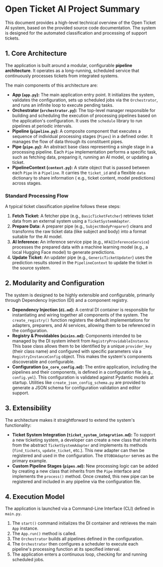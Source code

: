 # Open Ticket AI Project Summary

This document provides a high-level technical overview of the Open Ticket AI system, based on the
provided source code documentation. The system is designed for the automated classification and
processing of support tickets.

## 1. Core Architecture

The application is built around a modular, configurable **pipeline architecture**. It operates as a
long-running, scheduled service that continuously processes tickets from integrated systems.

The main components of this architecture are:

- **App (`app.py`):** The main application entry point. It initializes the system, validates the
  configuration, sets up scheduled jobs via the `Orchestrator`, and runs an infinite loop to execute
  pending tasks.
- **Orchestrator (`orchestrator.py`):** The top-level manager responsible for building and
  scheduling the execution of processing pipelines based on the application's configuration. It uses
  the `schedule` library to run pipelines at periodic intervals.
- **Pipeline (`pipeline.py`):** A composite component that executes a sequence of individual
  processing stages (`Pipes`) in a defined order. It manages the flow of data through its
  constituent pipes.
- **Pipe (`pipe.py`):** An abstract base class representing a single stage in a processing pipeline.
  Each `Pipe` implementation performs a specific task, such as fetching data, preparing it, running
  an AI model, or updating a ticket.
- **PipelineContext (`context.py`):** A state object that is passed between each `Pipe` in a
  `Pipeline`. It carries the `ticket_id` and a flexible `data` dictionary to share information (
  e.g., ticket content, model predictions) across stages.

### Standard Processing Flow

A typical ticket classification pipeline follows these steps:

1. **Fetch Ticket:** A fetcher pipe (e.g., `BasicTicketFetcher`) retrieves ticket data from an
   external system using a `TicketSystemAdapter`.
2. **Prepare Data:** A preparer pipe (e.g., `SubjectBodyPreparer`) cleans and transforms the raw
   ticket data (like subject and body) into a format suitable for the AI model.
3. **AI Inference:** An inference service pipe (e.g., `HFAIInferenceService`) processes the prepared
   data with a machine learning model (e.g., a local Hugging Face model) to generate predictions.
4. **Update Ticket:** An updater pipe (e.g., `GenericTicketUpdater`) uses the prediction results
   stored in the `PipelineContext` to update the ticket in the source system.

## 2. Modularity and Configuration

The system is designed to be highly extensible and configurable, primarily through Dependency
Injection (DI) and a component registry.

- **Dependency Injection (`di.md`):** A central DI container is responsible for instantiating and
  wiring together all components of the system. The `create_registry()` function registers the
  default implementations for adapters, preparers, and AI services, allowing them to be referenced
  in the configuration.
- **Registry & Providables (`mixins.md`):** Components intended to be managed by the DI system
  inherit from `RegistryProvidableInstance`. This base class allows them to be identified by a
  unique `provider_key` (their class name) and configured with specific parameters via a
  `RegistryInstanceConfig` object. This makes the system's components discoverable and configurable.
- **Configuration (`ce_core_config.md`):** The entire application, including the pipelines and their
  components, is defined in a configuration file (e.g., `config.yml`). This configuration is
  validated against Pydantic models at startup. Utilities like `create_json_config_schema.py` are
  provided to generate a JSON schema for configuration validation and editor support.

## 3. Extensibility

The architecture makes it straightforward to extend the system's functionality:

- **Ticket System Integration (`ticket_system_integration.md`):** To support a new ticketing system,
  a developer can create a new class that inherits from the abstract `TicketSystemAdapter` and
  implements its methods (`find_tickets`, `update_ticket`, etc.). This new adapter can then be
  registered and used in the configuration. The `OTOBOAdapter` serves as the primary example.
- **Custom Pipeline Stages (`pipes.md`):** New processing logic can be added by creating a new class
  that inherits from the `Pipe` interface and implements the `process()` method. Once created, this
  new pipe can be registered and included in any pipeline via the configuration file.

## 4. Execution Model

The application is launched via a Command-Line Interface (CLI) defined in `main.py`.

1. The `start()` command initializes the DI container and retrieves the main `App` instance.
2. The `App.run()` method is called.
3. The `Orchestrator` builds all pipelines defined in the configuration.
4. The `Orchestrator` then configures a scheduler to execute each pipeline's processing function at
   its specified interval.
5. The application enters a continuous loop, checking for and running scheduled jobs.
